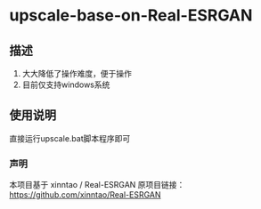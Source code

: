 # upscale-base-on-Real-ESRGAN


## 描述
1. 大大降低了操作难度，便于操作
2. 目前仅支持windows系统

## 使用说明
直接运行upscale.bat脚本程序即可


### 声明
本项目基于 xinntao / Real-ESRGAN
原项目链接：https://github.com/xinntao/Real-ESRGAN

